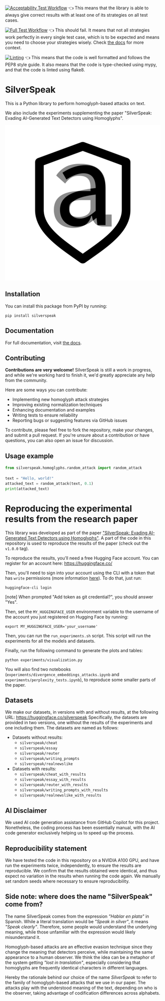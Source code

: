 [![Acceptability Test Workflow](https://github.com/ACMCMC/silverspeak/actions/workflows/acceptability-test.yml/badge.svg)](https://github.com/ACMCMC/silverspeak/actions/workflows/acceptability-test.yml) 👈 This means that the library is able to always give correct results with at least one of its strategies on all test cases.

[![Full Test Workflow](https://github.com/ACMCMC/silverspeak/actions/workflows/full-test.yml/badge.svg)](https://github.com/ACMCMC/silverspeak/actions/workflows/full-test.yml) 👈 This should fail. It means that not all strategies work perfectly in every single test case, which is to be expected and means you need to choose your strategies wisely. Check [the docs](http://acmcmc.me/silverspeak/) for more context.

[![Linting](https://github.com/ACMCMC/silverspeak/actions/workflows/linting.yml/badge.svg)](https://github.com/ACMCMC/silverspeak/actions/workflows/linting.yml) 👈 This means that the code is well formatted and follows the PEP8 style guide. It also means that the code is type-checked using mypy, and that the code is linted using flake8.

# SilverSpeak
This is a Python library to perform homoglyph-based attacks on text.

We also include the experiments supplementing the paper "SilverSpeak: Evading AI-Generated Text Detectors using Homoglyphs".

![SilverSpeak Logo](docs/source/_static/silverspeak_logo_editable.svg)

## Installation
You can install this package from PyPI by running:
```
pip install silverspeak
```

## Documentation

For full documentation, visit [the docs](http://acmcmc.me/silverspeak/).

## Contributing
**Contributions are very welcome!** SilverSpeak is still a work in progress, and while we're working hard to finish it, we'd greatly appreciate any help from the community.

Here are some ways you can contribute:
- Implementing new homoglyph attack strategies
- Improving existing normalization techniques
- Enhancing documentation and examples
- Writing tests to ensure reliability
- Reporting bugs or suggesting features via GitHub issues

To contribute, please feel free to fork the repository, make your changes, and submit a pull request. If you're unsure about a contribution or have questions, you can also open an issue for discussion.

## Usage example
```python
from silverspeak.homoglyphs.random_attack import random_attack

text = "Hello, world!"
attacked_text = random_attack(text, 0.1)
print(attacked_text)
```

# Reproducing the experimental results from the research paper
This library was developed as part of the paper ["SilverSpeak: Evading AI-Generated Text Detectors using Homoglyphs"](https://aclanthology.org/2025.genaidetect-1.1/). A part of the code in this repository is used to reproduce the results of the paper (check out the `v1.0.0` tag).

To reproduce the results, you'll need a free Hugging Face account. You can register for an account here: https://huggingface.co/

Then, you'll need to sign into your account using the CLI with a token that has `write` permissions (more information [here](https://huggingface.co/docs/huggingface_hub/en/guides/cli)). To do that, just run:
```
huggingface-cli login
```

[note] When prompted "Add token as git credential?", you should answer "Yes".

Then, set the `MY_HUGGINGFACE_USER` environment variable to the username of the account you just registered on Hugging Face by running:
```
export MY_HUGGINGFACE_USER='your_username'
```

Then, you can run the `run_experiments.sh` script. This script will run the experiments for all the models and datasets.

Finally, run the following command to generate the plots and tables:
```
python experiments/visualization.py
```

You will also find two notebooks (`experiments/divergence_embeddings_attacks.ipynb` and `experiments/perplexity_tests.ipynb`), to reproduce some smaller parts of the paper.

## Datasets
We make our datasets, in versions with and without results, at the following URL: https://huggingface.co/silverspeak
Specifically, the datasets are provided in two versions, one without the results of the experiments and one including them. The datasets are named as follows:
- Datasets without results:
    - `silverspeak/cheat`
    - `silverspeak/essay`
    - `silverspeak/reuter`
    - `silverspeak/writing_prompts`
    - `silverspeak/realnewslike`
- Datasets with results:
    - `silverspeak/cheat_with_results`
    - `silverspeak/essay_with_results`
    - `silverspeak/reuter_with_results`
    - `silverspeak/writing_prompts_with_results`
    - `silverspeak/realnewslike_with_results`

## AI Disclaimer
We used AI code generation assistance from GitHub Copilot for this project. Nonetheless, the coding process has been essentially manual, with the AI code generator exclusively helping us to speed up the process.

## Reproducibility statement
We have tested the code in this repository on a NVIDIA A100 GPU, and have run the experiments twice, independently, to ensure the results are reproducible. We confirm that the results obtained were identical, and thus expect no variation in the results when running the code again. We manually set random seeds where necessary to ensure reproducibility.

## Side note: where does the name "SilverSpeak" come from?
The name SilverSpeak comes from the expression _"Hablar en plata"_ in Spanish. While a literal translation would be _"Speak in silver"_, it means _"Speak clearly"_. Therefore, some people would understand the underlying meaning, while those unfamiliar with the expression would likely misunderstand it.

Homoglyph-based attacks are an effective evasion technique since they change the meaning that detectors perceive, while maintaining the same appearance to a human observer. We think the idea can be a metaphor of the system getting _"lost in translation"_, especially considering that homoglyphs are frequently identical characters in different languages.

Hereby the rationale behind our choice of the name _SilverSpeak_ to refer to the family of homoglyph-based attacks that we use in our paper. The attacks play with the understood meaning of the text, depending on who is the observer, taking advantage of codification differences across alphabets.
